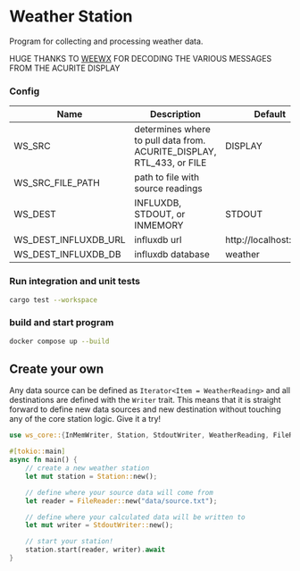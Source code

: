 # Weather Station

Program for collecting and processing weather data.

HUGE THANKS TO [WEEWX](http://weewx.com/) FOR DECODING THE VARIOUS MESSAGES FROM THE ACURITE DISPLAY

### Config

| Name                 | Description                                                           | Default               |
| -------------------- | --------------------------------------------------------------------- | --------------------- |
| WS_SRC               | determines where to pull data from. ACURITE_DISPLAY, RTL_433, or FILE | DISPLAY               |
| WS_SRC_FILE_PATH     | path to file with source readings                                     |                       |
| WS_DEST              | INFLUXDB, STDOUT, or INMEMORY                                         | STDOUT                |
| WS_DEST_INFLUXDB_URL | influxdb url                                                          | http://localhost:8086 |
| WS_DEST_INFLUXDB_DB  | influxdb database                                                     | weather               |

### Run integration and unit tests

```BASH
cargo test --workspace
```

### build and start program

```BASH
docker compose up --build
```

## Create your own

Any data source can be defined as `Iterator<Item = WeatherReading>` and all destinations are defined with the `Writer` trait. This means that it is straight forward to define new data sources and new destination without touching any of the core station logic. Give it a try!

```rust
use ws_core::{InMemWriter, Station, StdoutWriter, WeatherReading, FileReader};

#[tokio::main]
async fn main() {
    // create a new weather station
    let mut station = Station::new();

    // define where your source data will come from
    let reader = FileReader::new("data/source.txt");

    // define where your calculated data will be written to
    let mut writer = StdoutWriter::new();

    // start your station!
    station.start(reader, writer).await
}
```
